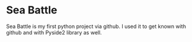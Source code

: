 # Sea Battle
Sea Battle is my first python project via github.
I used it to get known with github and with Pyside2 library as well.
